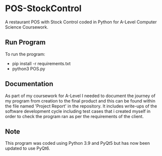 # POS-StockControl
A restaurant POS with Stock Control coded in Python for A-Level Computer Science Coursework.

## Run Program
To run the program:
  - pip install -r requirements.txt
  - python3 POS.py

## Documentation
As part of my coursework for A-Level I needed to document the journey of my program from creation to the final product and this can be found within the file named 'Project Report' in the repository. It includes write-ups of the software development cycle including test cases that i created myself in order to check the program ran as per the requirements of the client.

## Note
This program was coded using Python 3.9 and PyQt5 but has now been updated to use PyQt6.
